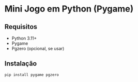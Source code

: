 # Mini Jogo em Python (Pygame)

## Requisitos
- Python 3.11+
- Pygame
- Pgzero (opcional, se usar)

## Instalação
```bash
pip install pygame pgzero
